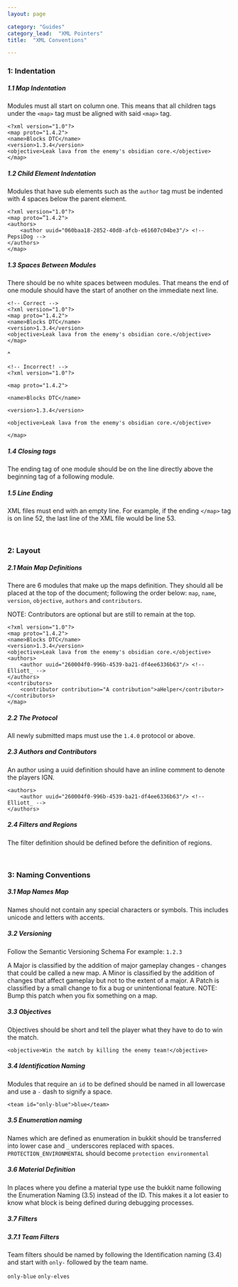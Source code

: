 ```yaml
---
layout: page

category: "Guides"
category_lead:  "XML Pointers"
title:  "XML Conventions"

---
```


<!-- <div class="post-header">
  <div>
    <div>
      <span class="pull-left" style="margin: 4px 5px 0 0;">
      <img style="width: 32px;height: 32px;border-radius: 3px;vertical-align: bottom;" width="32" height="32" class="avatar" src="https://crafatar.com/avatars/260004f0996b4539ba21df4ee6336b63?size=32" alt="Elliott_" title="Elliott_">
      </span>
    </div>
    <div style="margin-left: 37px;">
      <span style="color: #2233aa; font-weight: bold; margin-right: 3px">Elliott_</span>
    </div>
    <div style="margin-left: 37px;">
      <span class="post-timestamp" data-container="body" data-placement="right" rel="tooltip" title="" data-original-title="May 13th, 2016 - 9:43 PM (Posted on December 18th, 2015 - 6:20 PM)">
        <small>May 13th, 2016</small>
      </span>
    </div>
  </div>
</div>
<hr>


_The following is an extract from the Map Developers Conventions - if there are any grammatical/spelling errors feel free to mention_

We decided this would also be useful to you guys to ensure you meet what we are looking for in XML's to keep our repository neat and professional.


<br/> -->

### 1: Indentation

##### 1.1 Map Indentation
Modules must all start on column one. This means that all children tags under the `<map>` tag must be aligned with said `<map>` tag.

    <?xml version="1.0"?>
    <map proto="1.4.2">
    <name>Blocks DTC</name>
    <version>1.3.4</version>
    <objective>Leak lava from the enemy's obsidian core.</objective>
    </map>

##### 1.2 Child Element Indentation
Modules that have sub elements such as the `author` tag must be indented with 4 spaces below the parent element.

    <?xml version="1.0"?>
    <map proto=”1.4.2">
    <authors>
        <author uuid="060baa18-2852-40d8-afcb-e61607c04be3"/> <!-- PepsiDog -->
    </authors>
    </map>

##### 1.3 Spaces Between Modules
There should be no white spaces between modules. That means the end of one module should have the start of another on the immediate next line.

    <!-- Correct -->
    <?xml version="1.0"?>
    <map proto="1.4.2">
    <name>Blocks DTC</name>
    <version>1.3.4</version>
    <objective>Leak lava from the enemy's obsidian core.</objective>
    </map>
^

    <!-- Incorrect! -->
    <?xml version="1.0"?>

    <map proto="1.4.2">

    <name>Blocks DTC</name>

    <version>1.3.4</version>

    <objective>Leak lava from the enemy's obsidian core.</objective>

    </map>

##### 1.4 Closing tags
The ending tag of one module should be on the line directly above the beginning tag of a following module.

##### 1.5 Line Ending
XML files must end with an empty line. For example, if the ending `</map>` tag is on line 52, the last line of the XML file would be line 53.



<br/>

### 2: Layout

##### 2.1 Main Map Definitions
There are 6 modules that make up the maps definition. They should all be placed at the top of the document; following the order below: `map`, `name`, `version`, `objective`, `authors` and `contributors`.

NOTE: Contributors are optional but are still to remain at the top.

    <?xml version="1.0"?>
    <map proto="1.4.2">
    <name>Blocks DTC</name>
    <version>1.3.4</version>
    <objective>Leak lava from the enemy's obsidian core.</objective>
    <authors>
        <author uuid="260004f0-996b-4539-ba21-df4ee6336b63"/> <!-- Elliott_ -->
    </authors>
    <contributors>
        <contributor contribution="A contribution">aHelper</contributor>
    </contributors>
    </map>

##### 2.2 The Protocol
All newly submitted maps must use the `1.4.0` protocol or above.

##### 2.3 Authors and Contributors
An author using a uuid definition should have an inline comment to denote the players IGN.

    <authors>
        <author uuid="260004f0-996b-4539-ba21-df4ee6336b63"/> <!-- Elliott_ -->
    </authors>

##### 2.4 Filters and Regions
The filter definition should be defined before the definition of regions.



<br/>

### 3: Naming Conventions

##### 3.1 Map Names Map
Names should not contain any special characters or symbols. This includes unicode and letters with accents.

##### 3.2 Versioning
Follow the Semantic Versioning Schema For example: `1.2.3`

A Major is classified by the addition of major gameplay changes - changes that could be called a new map.
A Minor is classified by the addition of changes that affect gameplay but not to the extent of a major.
A Patch is classified by a small change to fix a bug or unintentional feature.
NOTE: Bump this patch when you fix something on a map.

##### 3.3 Objectives
Objectives should be short and tell the player what they have to do to win the match.

    <objective>Win the match by killing the enemy team!</objective>

##### 3.4 Identification Naming
Modules that require an `id` to be defined should be named in all lowercase and use a `-` dash to signify a space.

    <team id="only-blue">blue</team>

##### 3.5 Enumeration naming
Names which are defined as enumeration in bukkit should be transferred into lower case and `_` underscores replaced with spaces. `PROTECTION_ENVIRONMENTAL` should become `protection environmental`

##### 3.6 Material Definition
In places where you define a material type use the bukkit name following the Enumeration Naming (3.5) instead of the ID. This makes it a lot easier to know what block is being defined during debugging processes.

##### 3.7 Filters

##### 3.7.1 Team Filters
Team filters should be named by following the Identification naming (3.4) and start with `only-` followed by the team name.

`only-blue` `only-elves`
